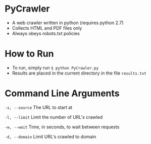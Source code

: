 PyCrawler
=========

- A web crawler written in python (requires python 2.7)
- Collects HTML and PDF files only
- Always obeys robots.txt policies

How to Run
==========

- To run, simply run `$ python PyCrawler.py`
- Results are placed in the current directory in the file `results.txt`

Command Line Arguments
======================

`-s, --source`  The URL to start at

`-l, --limit`   Limit the number of URL's crawled

`-w, --wait`    Time, in seconds, to wait between requests

`-d, --domain`  Limit URL's crawled to domain
